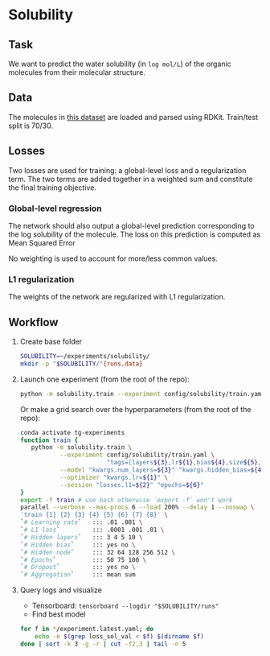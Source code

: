# Solubility

## Task
We want to predict the water solubility (in `log mol/L`) of the organic molecules from their molecular structure. 

## Data
The molecules in [this dataset](../../data/delaney-processed.csv) are loaded and parsed using RDKit.
Train/test split is 70/30.

## Losses

Two losses are used for training: a global-level loss and a regularization term.
The two terms are added together in a weighted sum and constitute the final training objective.

### Global-level regression
The network should also output a global-level prediction corresponding to the log solubility of the molecule.
The loss on this prediction is computed as Mean Squared Error

No weighting is used to account for more/less common values.

### L1 regularization
The weights of the network are regularized with L1 regularization.

## Workflow

1. Create base folder
    ```bash
    SOLUBILITY=~/experiments/solubility/
    mkdir -p "$SOLUBILITY/"{runs,data}
    ```
2. Launch one experiment (from the root of the repo):
    ```bash
    python -m solubility.train --experiment config/solubility/train.yaml
    ```
    Or make a grid search over the hyperparameters (from the root of the repo):
    ```bash
    conda activate tg-experiments
    function train {
       python -m solubility.train \
               --experiment config/solubility/train.yaml \
                            "tags=[layers${3},lr${1},bias${4},size${5},wd${2},dr${7},e${6},${8}]" \
               --model "kwargs.num_layers=${3}" "kwargs.hidden_bias=${4}" "kwargs.hidden_node=${5}" "kwargs.dropout=${6}" "kwargs.aggregation=${8}"\
               --optimizer "kwargs.lr=${1}" \
               --session "losses.l1=${2}" "epochs=${6}"
    }    
    export -f train # use bash otherwise `export -f` won't work
    parallel --verbose --max-procs 6 --load 200% --delay 1 --noswap \
    'train {1} {2} {3} {4} {5} {6} {7} {8}' \
    `# Learning rate`   ::: .01 .001 \
    `# L1 loss`         ::: .0001 .001 .01 \
    `# Hidden layers`   ::: 3 4 5 10 \
    `# Hidden bias`     ::: yes no \
    `# Hidden node`     ::: 32 64 128 256 512 \
    `# Epochs`          ::: 50 75 100 \
    `# Dropout`         ::: yes no \
    `# Aggregation`     ::: mean sum
    ```

6. Query logs and visualize
   - Tensorboard: `tensorboard --logdir "$SOLUBILITY/runs"`
   - Find best model
   ```bash
   for f in */experiment.latest.yaml; do
       echo -e $(grep loss_sol_val < $f) $(dirname $f)
   done | sort -k 3 -g -r | cut -f2,3 | tail -n 5
   ```
